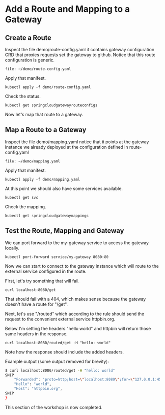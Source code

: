 # Add a Route and Mapping to a Gateway

## Create a Route

Inspect the file demo/route-config.yaml it contains gateway configuration CRD that proxies requests set the gateway to github. Notice that this route configuration is generic.

```editor:open-file
file: ~/demo/route-config.yaml
```

Apply that manifest.

```execute-1
kubectl apply -f demo/route-config.yaml
```

Check the status.

```execute-1
kubectl get springcloudgatewayrouteconfigs
```

Now let's map that route to a gateway.

## Map a Route to a Gateway

Inspect the file demo/mapping.yaml notice that it points at the gateway instance we already deployed at the configuration defined in route-config.yaml

```editor:open-file
file: ~/demo/mapping.yaml
```

Apply that manifest.

```execute-1
kubectl apply -f demo/mapping.yaml
```

At this point we should also have some services available.

```execute-1
kubectl get svc
```

Check the mapping.

```execute-1
kubectl get springcloudgatewaymappings
```

## Test the Route, Mapping and Gateway

We can port forward to the my-gateway service to access the gateway locally.

```execute-2
kubectl port-forward service/my-gateway 8080:80
```

Now we can start to connect to the gateway instance which will route to the external service configured in the route.

First, let's try something that will fail.

```execute-1
curl localhost:8080/get
```

That should fail with a 404, which makes sense because the gateway doesn't have a route for "/get".

Next, let's use "/routed" which according to the rule should send the request to the convenient external service httpbin.org.

Below I'm setting the headers "hello:world" and httpbin will return those same headers in the response.

```execute-1
curl localhost:8080/routed/get -H "hello: world"
```

Note how the response should include the added headers.

Example output (some output removed for brevity):

```bash
$ curl localhost:8080/routed/get -H "hello: world"
SNIP
    "Forwarded": "proto=http;host=\"localhost:8080\";for=\"127.0.0.1:45948\"", 
    "Hello": "world", 
    "Host": "httpbin.org", 
SNIP
}
```

This section of the workshop is now completed.